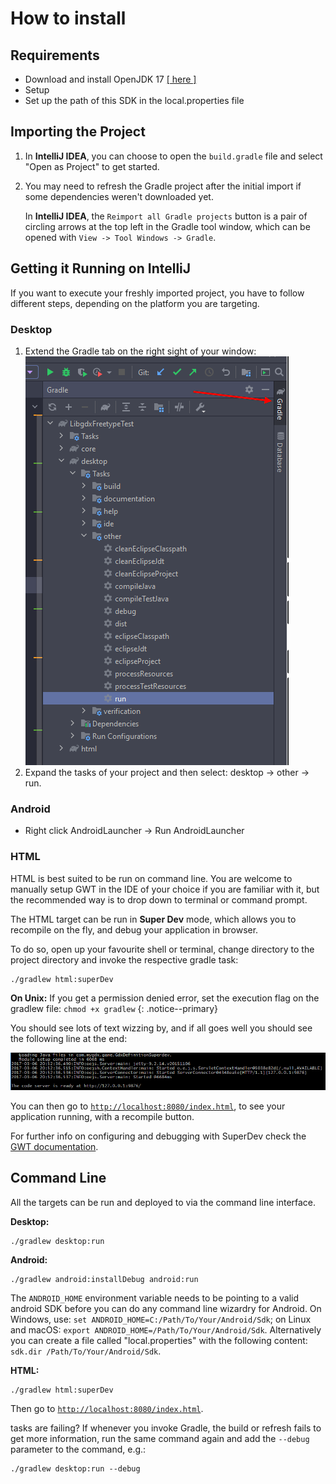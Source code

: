 # How to install

## Requirements

- Download and install OpenJDK 17 [[ here ]](https://jdk.java.net/archive/)
- Setup 
- Set up the path of this SDK in the local.properties file

## Importing the Project
1. In **IntelliJ IDEA**, you can choose to open the `build.gradle` file and select "Open as Project" to get started.

2. You may need to refresh the Gradle project after the initial import if some dependencies weren't downloaded yet.

   In **IntelliJ IDEA**, the `Reimport all Gradle projects` button is a pair of circling arrows at the top left in the Gradle tool window, which can be opened with `View -> Tool Windows -> Gradle`.

## Getting it Running on IntelliJ

If you want to execute your freshly imported project, you have to follow different steps, depending on the platform you are targeting.

### Desktop
1. Extend the Gradle tab on the right sight of your window: <br/>
   ![](/img/intellij-config-plugin-gradle.png)
2. Expand the tasks of your project and then select: desktop -> other -> run.

### Android
- Right click AndroidLauncher -> Run AndroidLauncher


### HTML
HTML is best suited to be run on command line. You are welcome to manually setup GWT in the IDE of your choice if you are familiar with it, but the recommended way is to drop down to terminal or command prompt.

The HTML target can be run in **Super Dev** mode, which allows you to recompile on the fly, and debug your application in browser.

To do so, open up your favourite shell or terminal, change directory to the project directory and invoke the respective gradle task:

```
./gradlew html:superDev
```

**On Unix:** If you get a permission denied error, set the execution flag on the gradlew file: `chmod +x gradlew`
{: .notice--primary}

You should see lots of text wizzing by, and if all goes well you should see the following line at the end:

![](/img/html-superdev.png)

You can then go to [`http://localhost:8080/index.html`](http://localhost:8080/index.html), to see your application running, with a recompile button.

For further info on configuring and debugging with SuperDev check the [GWT documentation](http://www.gwtproject.org/articles/superdevmode.html).

## Command Line
All the targets can be run and deployed to via the command line interface.

**Desktop:**
```
./gradlew desktop:run
```

**Android:**
```
./gradlew android:installDebug android:run
```

The `ANDROID_HOME` environment variable needs to be pointing to a valid android SDK before you can do any command line wizardry for Android. On Windows, use: `set ANDROID_HOME=​C:/Path/To/Your/Android/Sdk`; on Linux and macOS: `export ANDROID_HOME=​/Path/To/Your/Android/Sdk`. Alternatively you can create a file called "local.properties" with the following content: `sdk.dir /Path/To/Your/Android/Sdk`.

**HTML:**
```
./gradlew html:superDev
```

Then go to [`http://localhost:8080/index.html`](http://localhost:8080/index.html).

 tasks are failing?
If whenever you invoke Gradle, the build or refresh fails to get more information, run the same command again and add the `--debug` parameter to the command, e.g.:

```
./gradlew desktop:run --debug
```

